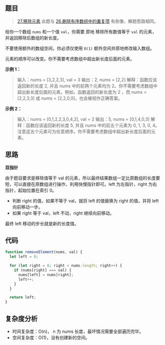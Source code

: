 ## 题目
> [27.移除元素](https://leetcode.cn/problems/remove-element/description/?envType=study-plan-v2&envId=top-interview-150)
此题与 [26.删除有序数组中的重复项](https://leetcode.cn/problems/remove-duplicates-from-sorted-array/?envType=study-plan-v2&envId=top-interview-150) 有些像，解题思路相同。

给你一个数组 ```nums``` 和一个值 ```val```，你需要 原地 移除所有数值等于 ```val``` 的元素，并返回移除后数组的新长度。

不要使用额外的数组空间，你必须仅使用 ```O(1)``` 额外空间并原地修改输入数组。

元素的顺序可以改变。你不需要考虑数组中超出新长度后面的元素。

**示例 1：**

> 输入：nums = [3,2,2,3], val = 3
输出：2, nums = [2,2]
解释：函数应该返回新的长度 2, 并且 nums 中的前两个元素均为 2。你不需要考虑数组中超出新长度后面的元素。例如，函数返回的新长度为 2 ，而 nums = [2,2,3,3] 或 nums = [2,2,0,0]，也会被视作正确答案。

**示例 2：**

> 输入：nums = [0,1,2,2,3,0,4,2], val = 2
输出：5, nums = [0,1,4,0,3]
解释：函数应该返回新的长度 5, 并且 nums 中的前五个元素为 0, 1, 3, 0, 4。注意这五个元素可为任意顺序。你不需要考虑数组中超出新长度后面的元素。

## 思路
**双指针**

由于题目要求是移除值等于 val 的元素，所以最终结果数组一定比原数组的长度要短，可以直接在原数组进行操作，利用快慢指针即可。left 为左指针，right 为右指针，起始位置在索引 0。

* 判断 right 的值，如果不等于 val，就将 left 的值替换为 right 的值，并将 left 向前移动一步。
* 如果 right 等于 val，left 不动，right 继续向前移动。

最终 left 移动的步长就是新的长度值。

## 代码

```js
function removeElement(nums, val) {
  let left = 0;

  for (let right = 0; right < nums.length; right++) {
    if (nums[right] === val) {
      nums[left] = nums[right];
      left++;
    }
  }

  return left;
}
```

## 复杂度分析
* 时间复杂度：O(n)， n 为 nums 长度，最坏情况需要全部遍历完毕。 
* 空间复杂度：O(1)，没有创建新的空间。